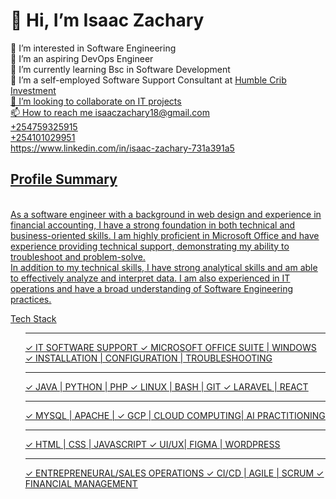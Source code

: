 <h1>👋 Hi, I’m Isaac Zachary</h1>
👀 I’m interested in Software Engineering <br>
👀 I’m an aspiring DevOps Engineer <br>
🌱 I’m currently learning Bsc in Software Development <br>
🌱 I’m a self-employed Software Support Consultant at <u>Humble Crib Investment<u> <br>
💞️ I’m looking to collaborate on IT projects <br>
📫 How to reach me isaaczachary18@gmail.com <br>
                     +254759325915<br>
                     +254101029951<br>
https://www.linkedin.com/in/isaac-zachary-731a391a5
<h2><u>Profile Summary</u></h2><br>
As a software engineer with a background in web 
design and experience in financial accounting, 
I have a strong foundation in both technical and 
business-oriented skills. I am highly proficient 
in Microsoft Office and have experience providing 
technical support, demonstrating my ability to 
troubleshoot and problem-solve. 
<br>
In addition to my technical skills, I have strong 
analytical skills and am able to effectively analyze 
and interpret data. I am also experienced in IT 
operations and have a broad understanding of Software 
Engineering practices.

Tech Stack
<ul>
<hr>
✓ IT SOFTWARE SUPPORT 
✓ MICROSOFT OFFICE SUITE | WINDOWS 
✓ INSTALLATION | CONFIGURATION | TROUBLESHOOTING 
<hr>
✓ JAVA | PYTHON | PHP
✓ LINUX | BASH | GIT
✓ LARAVEL | REACT
<hr> 
✓ MYSQL | APACHE |
✓ GCP | CLOUD COMPUTING| AI PRACTITIONING
<hr>
✓ HTML | CSS | JAVASCRIPT 
✓ UI/UX| FIGMA | WORDPRESS
<hr>
✓ ENTREPRENEURAL/SALES OPERATIONS 
✓ CI/CD | AGILE | SCRUM
✓ FINANCIAL MANAGEMENT 
</ul>
<!---
IsaacZachary/IsaacZachary is a ✨ special ✨ repository because its `README.md` (this file) appears on your GitHub profile.
You can click the Preview link to take a look at your changes.
--->
